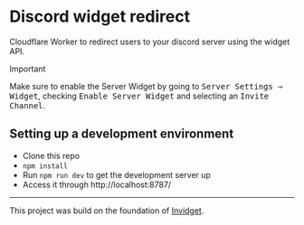# Discord widget redirect
Cloudflare Worker to redirect users to your discord server using the widget API.

> [!IMPORTANT] 
> Make sure to enable the Server Widget by going to <kbd><kbd>Server Settings</kbd> ⇒ <kbd>Widget</kbd></kbd>, checking <kbd>Enable Server Widget</kbd> and selecting an <kbd>Invite Channel</kbd>.

## Setting up a development environment

- Clone this repo
- `npm install`
- Run `npm run dev` to get the development server up
- Access it through http://localhost:8787/

---
This project was build on the foundation of [Invidget](https://github.com/SwitchbladeBot/invidget).